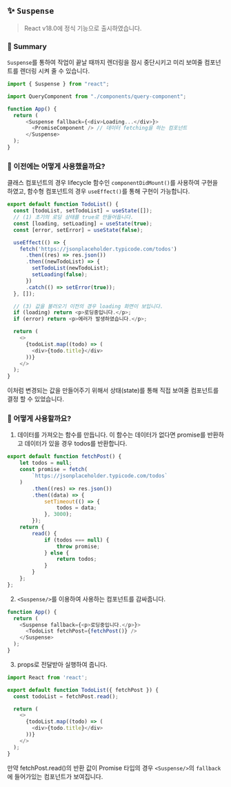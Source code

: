 ## ✨ `Suspense`
> React v18.0에 정식 기능으로 출시하였습니다.

### 📑 Summary
`Suspense`를 통하여 작업이 끝날 때까지 렌더링을 잠시 중단시키고 미리 보여줄 컴포넌트를 렌더링 시켜 줄 수 있습니다.
```typescript
import { Suspense } from "react";

import QueryComponent from "./components/query-component";

function App() {
  return (
      <Suspense fallback={<div>Loading...</div>}>
        <PromiseComponent /> // 데이터 fetching을 하는 컴포넌트
      </Suspense>
  );
}
```

### 📖 이전에는 어떻게 사용했을까요?
클래스 컴포넌트의 경우 lifecycle 함수인 `componentDidMount()`를 사용하여 구현을 하였고, 함수형 컴포넌트의 경우 `useEffect()`를 통해 구현이 가능합니다.

```javascript
export default function TodoList() {
  const [todoList, setTodoList] = useState([]);
  // (1) 초기의 로딩 상태를 true로 만들어둡니다.
  const [loading, setLoading] = useState(true);
  const [error, setError] = useState(false);

  useEffect(() => {
    fetch('https://jsonplaceholder.typicode.com/todos')
      .then((res) => res.json())
      .then((newTodoList) => {
        setTodoList(newTodoList);
        setLoading(false);
      })
      .catch(() => setError(true));
  }, []);

  // (3) 값을 불러오기 이전의 경우 loading 화면이 보입니다.
  if (loading) return <p>로딩중입니다.</p>;
  if (error) return <p>에러가 발생하였습니다.</p>;

  return (
    <>
      {todoList.map((todo) => (
        <div>{todo.title}</div>
      ))}
    </>
  );
}
```

이처럼 변경되는 값을 만들어주기 위해서 상태(state)를 통해 직접 보여줄 컴포넌트를 결정 할 수 있었습니다.

### 🤔 어떻게 사용할까요?
1. 데이터를 가져오는 함수를 만듭니다. 이 함수는 데이터가 없다면 promise를 반환하고 데이터가 있을 경우 todos를 반환합니다.

```javascript
export default function fetchPost() {
    let todos = null;
    const promise = fetch(
        `https://jsonplaceholder.typicode.com/todos`
    )
        .then((res) => res.json())
        .then((data) => {
            setTimeout(() => {
                todos = data;
            }, 3000);
        });
    return {
        read() {
            if (todos === null) {
                throw promise;
            } else {
                return todos;
            }
        }
    };
};
```

2. `<Suspense/>`를 이용하여 사용하는 컴포넌트를 감싸줍니다.
   
```javascript
function App() {
  return (
    <Suspense fallback={<p>로딩중입니다.</p>}>
      <TodoList fetchPost={fetchPost()} />
    </Suspense>
  );
}
```

3. props로 전달받아 실행하여 줍니다.
```javascript
import React from 'react';

export default function TodoList({ fetchPost }) {
  const todoList = fetchPost.read();

  return (
    <>
      {todoList.map((todo) => (
        <div>{todo.title}</div>
      ))}
    </>
  );
}
```

만약 fetchPost.read()의 반환 값이 Promise 타입의 경우 `<Suspense/>`의 `fallback`에 들어가있는 컴포넌트가 보여집니다.
